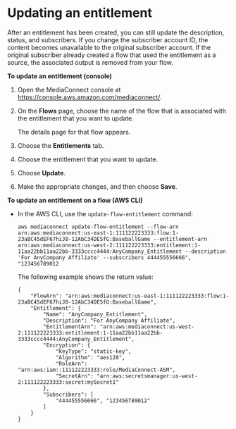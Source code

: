 # Updating an entitlement<a name="entitlements-update"></a>

After an entitlement has been created, you can still update the description, status, and subscribers\. If you change the subscriber account ID, the content becomes unavailable to the original subscriber account\. If the original subscriber already created a flow that used the entitlement as a source, the associated output is removed from your flow\.

**To update an entitlement \(console\)**

1. Open the MediaConnect console at [https://console\.aws\.amazon\.com/mediaconnect/](https://console.aws.amazon.com/mediaconnect/)\.

1. On the **Flows** page, choose the name of the flow that is associated with the entitlement that you want to update\.

   The details page for that flow appears\.

1. Choose the **Entitlements** tab\.

1. Choose the entitlement that you want to update\.

1. Choose **Update**\.

1. Make the appropriate changes, and then choose **Save**\.

**To update an entitlement on a flow \(AWS CLI\)**
+ In the AWS CLI, use the `update-flow-entitlement` command:

  ```
  aws mediaconnect update-flow-entitlement --flow-arn arn:aws:mediaconnect:us-east-1:111122223333:flow:1-23aBC45dEF67hiJ8-12AbC34DE5fG:BaseballGame --entitlement-arn arn:aws:mediaconnect:us-west-2:111122223333:entitlement:1-11aa22bb11aa22bb-3333cccc4444:AnyCompany_Entitlement --description 'For AnyCompany Affiliate' --subscribers 444455556666", "123456789012
  ```

  The following example shows the return value:

  ```
  {
      "FlowArn": "arn:aws:mediaconnect:us-east-1:111122223333:flow:1-23aBC45dEF67hiJ8-12AbC34DE5fG:BaseballGame",
      "Entitlement": {
          "Name": "AnyCompany_Entitlement",
          "Description": "For AnyCompany Affiliate",
          "EntitlementArn": "arn:aws:mediaconnect:us-west-2:111122223333:entitlement:1-11aa22bb11aa22bb-3333cccc4444:AnyCompany_Entitlement",
          "Encryption": {
              "KeyType": "static-key",
              "Algorithm": "aes128",
              "RoleArn": "arn:aws:iam::111122223333:role/MediaConnect-ASM",
              "SecretArn": "arn:aws:secretsmanager:us-west-2:111122223333:secret:mySecret1"
          },
          "Subscribers": [
              "444455556666", "123456789012"
          ]
      }
  }
  ```